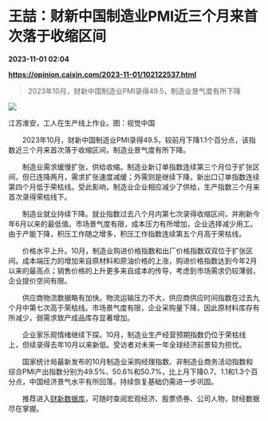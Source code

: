 # 王喆：财新中国制造业PMI近三个月来首次落于收缩区间

**2023-11-01 02:04**

**https://opinion.caixin.com/2023-11-01/102122537.html**

> 2023年10月，财新中国制造业PMI录得49.5，制造业景气度有所下降

  

![](https://img.caixin.com/2023-11-01/169879987934555_840_560.jpg)

江苏淮安，工人在生产线上作业。图：视觉中国

  

　　2023年10月，财新中国制造业PMI录得49.5，较前月下降1.1个百分点，该指数近三个月来首次落于收缩区间，制造业景气度有所下降。

　　制造业需求缓慢扩张，供给收缩。制造业新订单指数连续第三个月位于扩张区间，但已连降两月，需求扩张速度减缓；外需则是继续下降，新出口订单指数连续第四个月低于荣枯线。受此影响，制造业企业相应减少了供给，生产指数三个月来首次录得荣枯线下。

　　制造业就业持续下降。就业指数过去八个月内第七次录得收缩区间，并刷新今年6月以来的最低值。市场景气度有限，成本压力有所增加，企业选择减少用工。由于产能下降，积压工作随之增多，积压工作指数连续第五个月高于荣枯线。

　　价格水平上升。10月，制造业购进价格指数和出厂价格指数双双位于扩张区间。成本端压力的增加来自原材料和原油价格的上涨，购进价格指数达到今年2月以来的最高点；销售价格的上升更多来自成本的传导，考虑到市场需求仍较薄弱，企业提价空间有限。

　　供应商物流数据略有加快。物流运输压力不大，供应商供应时间指数在过去九个月中第七次高于荣枯线。市场景气度有限，企业采购量下降，因此原材料库存有所减少。弱需求致产成品库存显著增加。

　　企业家乐观情绪继续下探。10月，制造业生产经营预期指数仍位于荣枯线上，但续录得去年10月以来新低。受访者对未来一年全球经济前景较为担忧。

　　国家统计局最新发布的10月制造业采购经理指数、非制造业商务活动指数和综合PMI产出指数分别为49.5%、50.6%和50.7%，比上月下降0.7、1.1和1.3个百分点，中国经济景气水平有所回落，持续恢复基础仍需进一步巩固。

　　推荐进入[财新数据库](https://cxdata.caixin.com/index)，可随时查阅宏观经济、股票债券、公司人物，财经数据尽在掌握。